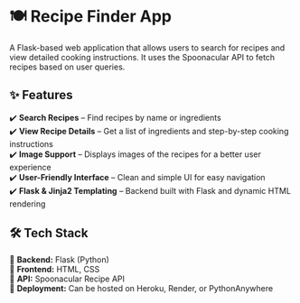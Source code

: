 # 🍽️ Recipe Finder App

A Flask-based web application that allows users to search for recipes and view detailed cooking instructions. It uses the Spoonacular API to fetch recipes based on user queries.

## ✨ Features
✔️ **Search Recipes** – Find recipes by name or ingredients  
✔️ **View Recipe Details** – Get a list of ingredients and step-by-step cooking instructions  
✔️ **Image Support** – Displays images of the recipes for a better user experience  
✔️ **User-Friendly Interface** – Clean and simple UI for easy navigation  
✔️ **Flask & Jinja2 Templating** – Backend built with Flask and dynamic HTML rendering  

## 🛠️ Tech Stack
🔹 **Backend:** Flask (Python)  
🔹 **Frontend:** HTML, CSS  
🔹 **API:** Spoonacular Recipe API  
🔹 **Deployment:** Can be hosted on Heroku, Render, or PythonAnywhere  
